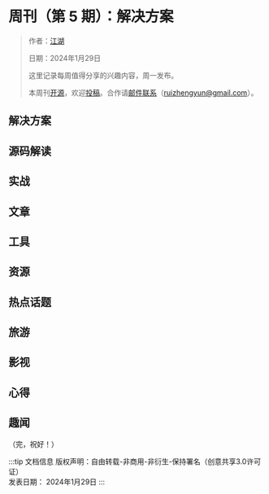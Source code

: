 # 周刊（第 5 期）：解决方案

> 作者：[江湖](../about.md)
> 
> 日期：2024年1月29日
>
> 这里记录每周值得分享的兴趣内容，周一发布。
>
> 本周刊[开源](https://github.com/fullstackren/fullstackren.github.io/tree/main/weekly)，欢迎[投稿](https://github.com/fullstackren/fullstackren.github.io/issues)。合作请<a href="mailto:ruizhengyun@gmail.com" target="_blank">邮件联系</a>（ruizhengyun@gmail.com）。

## 解决方案

## 源码解读

## 实战

## 文章

## 工具

## 资源

## 热点话题

## 旅游

## 影视

## 心得

## 趣闻

（完，祝好！）

:::tip 文档信息
版权声明：自由转载-非商用-非衍生-保持署名（创意共享3.0许可证）</br>
发表日期： 2024年1月29日
:::